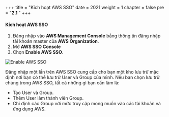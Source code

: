 +++
title = "Kích hoạt AWS SSO"
date = 2021
weight = 1
chapter = false
pre = "<b>2.1 </b>"
+++

#### Kích hoạt AWS SSO
1. Đăng nhập vào **AWS Management Console** bằng thông tin đăng nhập tài khoản master của **AWS Organization**.
2. Mở **AWS SSO Console**
3. Chọn **Enable AWS SSO**.

![Enable AWS SSO](../../../images/2/2_EnableSSO.png?width=90pc)

Đăng nhập một lần trên AWS SSO cung cấp cho bạn một kho lưu trữ mặc định nơi bạn có thể lưu trữ User và Group của mình. Nếu bạn chọn lưu trữ chúng trong AWS SSO, tất cả những gì bạn cần làm là:
- Tạo User và Group.
- Thêm User làm thành viên Group.
- Chỉ định các Group với mức truy cập mong muốn vào các tài khoản và ứng dụng AWS.
